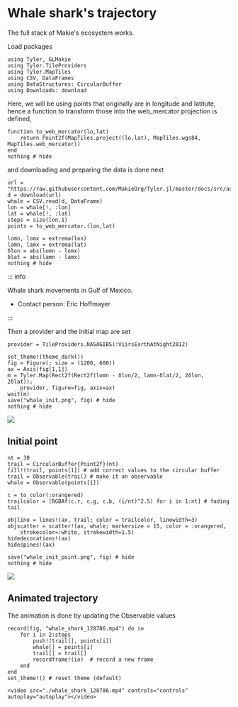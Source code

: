 # Whale shark's trajectory

The full stack of Makie's ecosystem works.

Load packages

````@example whale
using Tyler, GLMakie
using Tyler.TileProviders
using Tyler.MapTiles
using CSV, DataFrames
using DataStructures: CircularBuffer
using Downloads: download
````

Here, we will be using points that originally are in longitude and latitute, hence a function to transform those into the web_mercator projection is defined,

````@example whale
function to_web_mercator(lo,lat)
    return Point2f(MapTiles.project((lo,lat), MapTiles.wgs84, MapTiles.web_mercator))
end
nothing # hide
````
and downloading and preparing the data is done next

````@example whale
url = "https://raw.githubusercontent.com/MakieOrg/Tyler.jl/master/docs/src/assets/data/whale_shark_128786.csv"
d = download(url)
whale = CSV.read(d, DataFrame)
lon = whale[!, :lon]
lat = whale[!, :lat]
steps = size(lon,1)
points = to_web_mercator.(lon,lat)

lomn, lomx = extrema(lon)
lamn, lamx = extrema(lat)
δlon = abs(lomn - lomx)
δlat = abs(lamn - lamx)
nothing # hide
````

::: info

Whale shark movements in Gulf of Mexico.
- Contact person: Eric Hoffmayer

:::

Then a provider and the initial map are set

````@example whale
provider = TileProviders.NASAGIBS(:ViirsEarthAtNight2012)

set_theme!(theme_dark())
fig = Figure(; size = (1200, 600))
ax = Axis(fig[1,1])
m = Tyler.Map(Rect2f(Rect2f(lomn - δlon/2, lamn-δlat/2, 2δlon, 2δlat));
    provider, figure=fig, axis=ax)
wait(m)
save("whale_init.png", fig) # hide
nothing # hide
````
![](whale_init.png)

## Initial point

````@example whale
nt = 30
trail = CircularBuffer{Point2f}(nt)
fill!(trail, points[1]) # add correct values to the circular buffer
trail = Observable(trail) # make it an observable
whale = Observable(points[1])

c = to_color(:orangered)
trailcolor = [RGBAf(c.r, c.g, c.b, (i/nt)^2.5) for i in 1:nt] # fading tail

objline = lines!(ax, trail; color = trailcolor, linewidth=3)
objscatter = scatter!(ax, whale; markersize = 15, color = :orangered,
    strokecolor=:white, strokewidth=1.5)
hidedecorations!(ax)
hidespines!(ax)

save("whale_init_point.png", fig) # hide
nothing # hide
````
![](whale_init_point.png)

## Animated trajectory

The animation is done by updating the Observable values

````@example whale
record(fig, "whale_shark_128786.mp4") do io
    for i in 2:steps
        push!(trail[], points[i])
        whale[] = points[i]
        trail[] = trail[]
        recordframe!(io)  # record a new frame
    end
end
set_theme!() # reset theme (default)

````

```@raw html
<video src="./whale_shark_128786.mp4" controls="controls" autoplay="autoplay"></video>
```